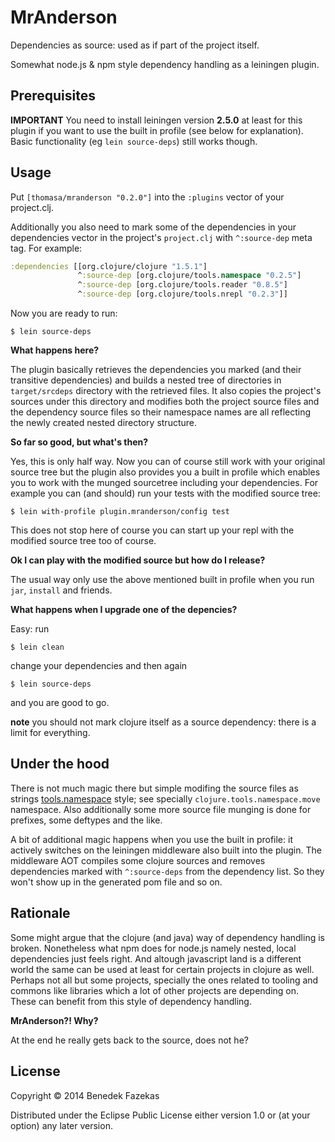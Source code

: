 # MrAnderson

Dependencies as source: used as if part of the project itself.

Somewhat node.js & npm style dependency handling as a leiningen plugin.

## Prerequisites

**IMPORTANT** You need to install leiningen version **2.5.0** at least for this plugin if you want to use the built in profile (see below for explanation). Basic functionality (eg `lein source-deps`) still works though.

## Usage

Put `[thomasa/mranderson "0.2.0"]` into the `:plugins` vector of your project.clj.

Additionally you also need to mark some of the dependencies in your dependencies vector in the project's `project.clj` with `^:source-dep` meta tag. For example:

```clojure
:dependencies [[org.clojure/clojure "1.5.1"]
               ^:source-dep [org.clojure/tools.namespace "0.2.5"]
               ^:source-dep [org.clojure/tools.reader "0.8.5"]
               ^:source-dep [org.clojure/tools.nrepl "0.2.3"]]
```

Now you are ready to run:

    $ lein source-deps

**What happens here?**

The plugin basically retrieves the dependencies you marked (and their transitive dependencies) and builds a nested tree of directories in `target/srcdeps` directory with the retrieved files. It also copies the project's sources under this directory and modifies both the project source files and the dependency source files so their namespace names are all reflecting the newly created nested directory structure.

**So far so good, but what's then?**

Yes, this is only half way. Now you can of course still work with your original source tree but the plugin also provides you a built in profile which enables you to work with the munged sourcetree including your dependencies. For example you can (and should) run your tests with the modified source tree:

    $ lein with-profile plugin.mranderson/config test

This does not stop here of course you can start up your repl with the modified source tree too of course.

**Ok I can play with the modified source but how do I release?**

The usual way only use the above mentioned built in profile when you run `jar`, `install` and friends.

**What happens when I upgrade one of the depencies?**

Easy: run

    $ lein clean

change your dependencies and then again

    $ lein source-deps

and you are good to go.

**note** you should not mark clojure itself as a source dependency: there is a limit for everything.

## Under the hood

There is not much magic there but simple modifing the source files as strings [tools.namespace](https://github.com/clojure/tools.namespace) style; see specially `clojure.tools.namespace.move` namespace. Also additionally some more source file munging is done for prefixes, some deftypes and the like.

A bit of additional magic happens when you use the built in profile: it actively switches on the leiningen middleware also built into the plugin. The middleware AOT compiles some clojure sources and removes dependencies marked with `^:source-deps` from the dependency list. So they won't show up in the generated pom file and so on.

## Rationale

Some might argue that the clojure (and java) way of dependency handling is broken. Nonetheless what npm does for node.js namely nested, local dependencies just feels right. And altough javascript land is a different world the same can be used at least for certain projects in clojure as well. Perhaps not all but some projects, specially the ones related to tooling and commons like libraries which a lot of other projects are depending on. These can benefit from this style of dependency handling.

**MrAnderson?! Why?**

At the end he really gets back to the source, does not he?

## License

Copyright © 2014 Benedek Fazekas

Distributed under the Eclipse Public License either version 1.0 or (at
your option) any later version.
